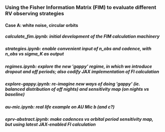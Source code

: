 ### Using the Fisher Information Matrix (FIM) to evaluate different RV observing strategies

#### Case A: white noise, circular orbits
##### calculate_fim.ipynb: initial development of the FIM calculation machinery

##### strategies.ipynb: enable convenient input of n_obs and cadence, with n_obs vs sigma_K as output

##### regimes.ipynb: explore the new 'gappy' regime, in which we introduce dropout and off periods; also codify JAX implementation of FI calculation

##### explore-gappy.ipynb: re-imagine new ways of doing 'gappy' (ie. balanced distribution of off nights) and sensitivity map (on nights vs baseline)

##### au-mic.ipynb: real life example on AU Mic b (and c?)

##### eprv-abstract.ipynb: make cadences vs orbital period sensitivity map, but using latest JAX-enabled FI calculation